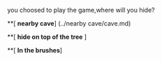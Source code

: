 
you choosed to play the game,where will you hide?

**[ **nearby cave**] (../nearby cave/cave.md)

**[ **hide on top of the tree** ]

**[ **In the brushes**]
